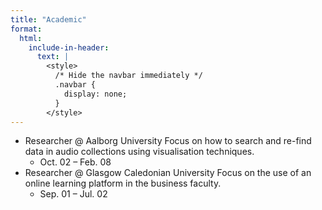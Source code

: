 ```yaml
---
title: "Academic"
format:
  html:
    include-in-header:
      text: |
        <style>
          /* Hide the navbar immediately */
          .navbar {
            display: none;
          }
        </style>
---
```


- Researcher @ Aalborg University
Focus on how to search and re-find data in audio collections using visualisation techniques.
    - Oct. 02 – Feb. 08
- Researcher @ Glasgow Caledonian University
Focus on the use of an online learning platform in the business faculty. 
    - Sep. 01 – Jul. 02